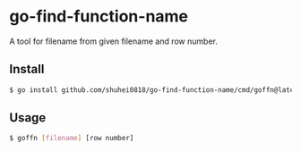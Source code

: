 # go-find-function-name
A tool for filename from given filename and row number.

## Install
```bash
$ go install github.com/shuhei0818/go-find-function-name/cmd/goffn@latest
```

## Usage
```bash
$ goffn [filename] [row number]
```
